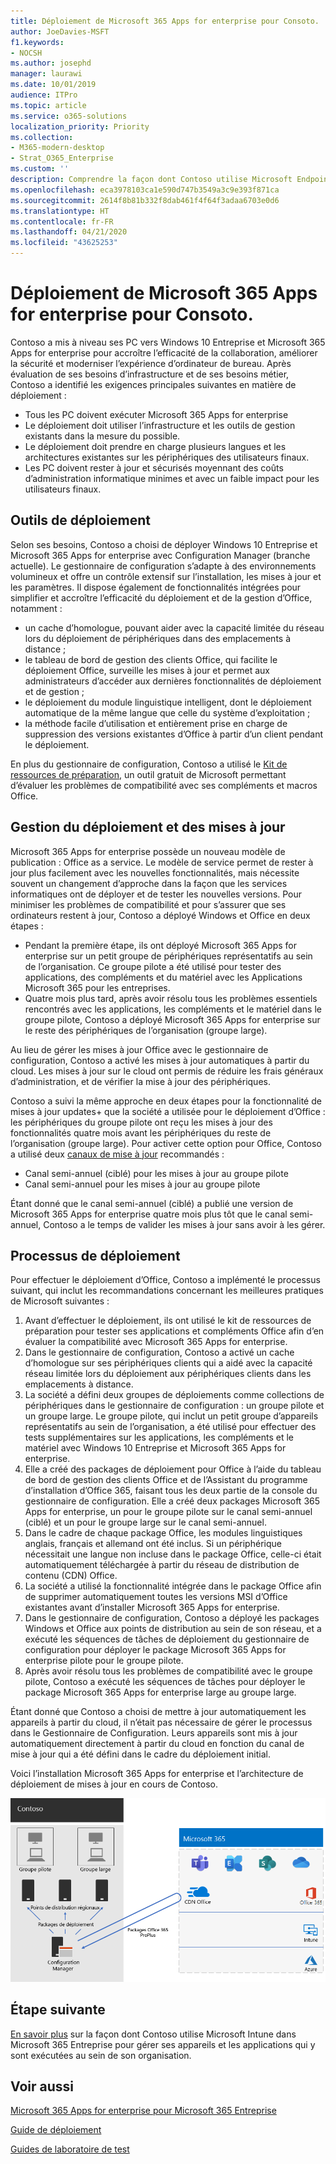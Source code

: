 ```yaml
---
title: Déploiement de Microsoft 365 Apps for enterprise pour Consoto.
author: JoeDavies-MSFT
f1.keywords:
- NOCSH
ms.author: josephd
manager: laurawi
ms.date: 10/01/2019
audience: ITPro
ms.topic: article
ms.service: o365-solutions
localization_priority: Priority
ms.collection:
- M365-modern-desktop
- Strat_O365_Enterprise
ms.custom: ''
description: Comprendre la façon dont Contoso utilise Microsoft Endpoint Configuration Manager pour déployer de Microsoft 365 Apps for enterprise.
ms.openlocfilehash: eca3978103ca1e590d747b3549a3c9e393f871ca
ms.sourcegitcommit: 2614f8b81b332f8dab461f4f64f3adaa6703e0d6
ms.translationtype: HT
ms.contentlocale: fr-FR
ms.lasthandoff: 04/21/2020
ms.locfileid: "43625253"
---
```

# <a name="microsoft-365-apps-for-enterprise-deployment-for-contoso"></a>Déploiement de Microsoft 365 Apps for enterprise pour Consoto.

Contoso a mis à niveau ses PC vers Windows 10 Entreprise et Microsoft 365 Apps for enterprise pour accroître l’efficacité de la collaboration, améliorer la sécurité et moderniser l’expérience d’ordinateur de bureau. Après évaluation de ses besoins d’infrastructure et de ses besoins métier, Contoso a identifié les exigences principales suivantes en matière de déploiement :

- Tous les PC doivent exécuter Microsoft 365 Apps for enterprise
- Le déploiement doit utiliser l’infrastructure et les outils de gestion existants dans la mesure du possible.
- Le déploiement doit prendre en charge plusieurs langues et les architectures existantes sur les périphériques des utilisateurs finaux.
- Les PC doivent rester à jour et sécurisés moyennant des coûts d’administration informatique minimes et avec un faible impact pour les utilisateurs finaux.

## <a name="deployment-tools"></a>Outils de déploiement

Selon ses besoins, Contoso a choisi de déployer Windows 10 Entreprise et Microsoft 365 Apps for enterprise avec Configuration Manager (branche actuelle). Le gestionnaire de configuration s’adapte à des environnements volumineux et offre un contrôle extensif sur l’installation, les mises à jour et les paramètres. Il dispose également de fonctionnalités intégrées pour simplifier et accroître l’efficacité du déploiement et de la gestion d’Office, notamment :

- un cache d’homologue, pouvant aider avec la capacité limitée du réseau lors du déploiement de périphériques dans des emplacements à distance ;
- le tableau de bord de gestion des clients Office, qui facilite le déploiement Office, surveille les mises à jour et permet aux administrateurs d’accéder aux dernières fonctionnalités de déploiement et de gestion ;
- le déploiement du module linguistique intelligent, dont le déploiement automatique de la même langue que celle du système d’exploitation ;
- la méthode facile d’utilisation et entièrement prise en charge de suppression des versions existantes d’Office à partir d’un client pendant le déploiement.

En plus du gestionnaire de configuration, Contoso a utilisé le [Kit de ressources de préparation](https://docs.microsoft.com/deployoffice/use-the-readiness-toolkit-to-assess-application-compatibility-for-office-365-pro), un outil gratuit de Microsoft permettant d’évaluer les problèmes de compatibilité avec ses compléments et macros Office.

## <a name="managing-the-deployment-and-updates"></a>Gestion du déploiement et des mises à jour

Microsoft 365 Apps for enterprise possède un nouveau modèle de publication : Office as a service. Le modèle de service permet de rester à jour plus facilement avec les nouvelles fonctionnalités, mais nécessite souvent un changement d’approche dans la façon que les services informatiques ont de déployer et de tester les nouvelles versions. Pour minimiser les problèmes de compatibilité et pour s’assurer que ses ordinateurs restent à jour, Contoso a déployé Windows et Office en deux étapes : 

- Pendant la première étape, ils ont déployé Microsoft 365 Apps for enterprise sur un petit groupe de périphériques représentatifs au sein de l’organisation. Ce groupe pilote a été utilisé pour tester des applications, des compléments et du matériel avec les Applications Microsoft 365 pour les entreprises.
- Quatre mois plus tard, après avoir résolu tous les problèmes essentiels rencontrés avec les applications, les compléments et le matériel dans le groupe pilote, Contoso a déployé Microsoft 365 Apps for enterprise sur le reste des périphériques de l’organisation (groupe large). 

Au lieu de gérer les mises à jour Office avec le gestionnaire de configuration, Contoso a activé les mises à jour automatiques à partir du cloud. Les mises à jour sur le cloud ont permis de réduire les frais généraux d’administration, et de vérifier la mise à jour des périphériques. 

Contoso a suivi la même approche en deux étapes pour la fonctionnalité de mises à jour updates+ que la société a utilisée pour le déploiement d’Office : les périphériques du groupe pilote ont reçu les mises à jour des fonctionnalités quatre mois avant les périphériques du reste de l’organisation (groupe large). Pour activer cette option pour Office, Contoso a utilisé deux [canaux de mise à jour](https://docs.microsoft.com/DeployOffice/overview-of-update-channels-for-office-365-proplus) recommandés : 

- Canal semi-annuel (ciblé) pour les mises à jour au groupe pilote 
- Canal semi-annuel pour les mises à jour au groupe pilote 

Étant donné que le canal semi-annuel (ciblé) a publié une version de Microsoft 365 Apps for enterprise quatre mois plus tôt que le canal semi-annuel, Contoso a le temps de valider les mises à jour sans avoir à les gérer. 

## <a name="deployment-process"></a>Processus de déploiement

Pour effectuer le déploiement d’Office, Contoso a implémenté le processus suivant, qui inclut les recommandations concernant les meilleures pratiques de Microsoft suivantes :

1. Avant d’effectuer le déploiement, ils ont utilisé le kit de ressources de préparation pour tester ses applications et compléments Office afin d’en évaluer la compatibilité avec Microsoft 365 Apps for enterprise.
2. Dans le gestionnaire de configuration, Contoso a activé un cache d’homologue sur ses périphériques clients qui a aidé avec la capacité réseau limitée lors du déploiement aux périphériques clients dans les emplacements à distance. 
3. La société a défini deux groupes de déploiements comme collections de périphériques dans le gestionnaire de configuration : un groupe pilote et un groupe large. Le groupe pilote, qui inclut un petit groupe d’appareils représentatifs au sein de l’organisation, a été utilisé pour effectuer des tests supplémentaires sur les applications, les compléments et le matériel avec Windows 10 Entreprise et Microsoft 365 Apps for enterprise. 
4. Elle a créé des packages de déploiement pour Office à l’aide du tableau de bord de gestion des clients Office et de l’Assistant du programme d’installation d’Office 365, faisant tous les deux partie de la console du gestionnaire de configuration. Elle a créé deux packages Microsoft 365 Apps for enterprise, un pour le groupe pilote sur le canal semi-annuel (ciblé) et un pour le groupe large sur le canal semi-annuel. 
5. Dans le cadre de chaque package Office, les modules linguistiques anglais, français et allemand ont été inclus. Si un périphérique nécessitait une langue non incluse dans le package Office, celle-ci était automatiquement téléchargée à partir du réseau de distribution de contenu (CDN) Office.
6. La société a utilisé la fonctionnalité intégrée dans le package Office afin de supprimer automatiquement toutes les versions MSI d’Office existantes avant d’installer Microsoft 365 Apps for enterprise.
7. Dans le gestionnaire de configuration, Contoso a déployé les packages Windows et Office aux points de distribution au sein de son réseau, et a exécuté les séquences de tâches de déploiement du gestionnaire de configuration pour déployer le package Microsoft 365 Apps for enterprise pilote pour le groupe pilote.
8. Après avoir résolu tous les problèmes de compatibilité avec le groupe pilote, Contoso a exécuté les séquences de tâches pour déployer le package Microsoft 365 Apps for enterprise large au groupe large.

Étant donné que Contoso a choisi de mettre à jour automatiquement les appareils à partir du cloud, il n’était pas nécessaire de gérer le processus dans le Gestionnaire de Configuration. Leurs appareils sont mis à jour automatiquement directement à partir du cloud en fonction du canal de mise à jour qui a été défini dans le cadre du déploiement initial. 

Voici l’installation Microsoft 365 Apps for enterprise et l’architecture de déploiement de mises à jour en cours de Contoso.

![Infrastructure de déploiement de Microsoft 365 Apps for enterprise pour Consoto.](../media/contoso-o365pp/contoso-o365pp-fig1.png)
 
## <a name="next-step"></a>Étape suivante

[En savoir plus](contoso-mdm.md) sur la façon dont Contoso utilise Microsoft Intune dans Microsoft 365 Entreprise pour gérer ses appareils et les applications qui y sont exécutées au sein de son organisation.

## <a name="see-also"></a>Voir aussi

[Microsoft 365 Apps for enterprise pour Microsoft 365 Entreprise](office365proplus-infrastructure.md)

[Guide de déploiement](deploy-microsoft-365-enterprise.md)

[Guides de laboratoire de test](m365-enterprise-test-lab-guides.md)
